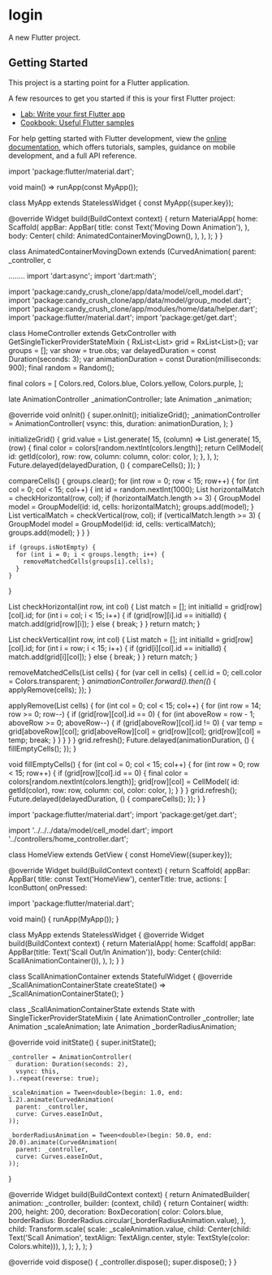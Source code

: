 # login

A new Flutter project.

## Getting Started

This project is a starting point for a Flutter application.

A few resources to get you started if this is your first Flutter project:

- [Lab: Write your first Flutter app](https://docs.flutter.dev/get-started/codelab)
- [Cookbook: Useful Flutter samples](https://docs.flutter.dev/cookbook)

For help getting started with Flutter development, view the
[online documentation](https://docs.flutter.dev/), which offers tutorials,
samples, guidance on mobile development, and a full API reference.

import 'package:flutter/material.dart';

void main() => runApp(const MyApp());

class MyApp extends StatelessWidget {
  const MyApp({super.key});

  @override
  Widget build(BuildContext context) {
    return MaterialApp(
      home: Scaffold(
        appBar: AppBar(
          title: const Text('Moving Down Animation'),
        ),
        body: Center(
          child: AnimatedContainerMovingDown(),
        ),
      ),
    );
  }
}

class AnimatedContainerMovingDown extends (CurvedAnimation(
      parent: _controller,
      c







........
import 'dart:async'; 
import 'dart:math'; 

import 'package:candy_crush_clone/app/data/model/cell_model.dart'; 
import 'package:candy_crush_clone/app/data/model/group_model.dart'; 
import 'package:candy_crush_clone/app/modules/home/data/helper.dart'; 
import 'package:flutter/material.dart'; 
import 'package:get/get.dart'; 

class HomeController extends GetxController 
    with GetSingleTickerProviderStateMixin { 
  RxList<List<CellModel>> grid = RxList<List<CellModel>>(); 
  var groups = <GroupModel>[]; 
  var show = true.obs; 
  var delayedDuration = const Duration(seconds: 3); 
  var animationDuration = const Duration(milliseconds: 900); 
  final random = Random(); 

  final colors = [ 
    Colors.red, 
    Colors.blue, 
    Colors.yellow, 
    Colors.purple, 
  ]; 

  late AnimationController _animationController;
  late Animation<double> _animation;

  @override 
  void onInit() { 
    super.onInit(); 
    initializeGrid(); 
    _animationController = AnimationController(
      vsync: this,
      duration: animationDuration,
    );
  } 

  initializeGrid() { 
    grid.value = List.generate( 
      15, 
      (column) => List.generate( 
        15, 
        (row) { 
          final color = colors[random.nextInt(colors.length)]; 
          return CellModel( 
            id: getId(color), 
            row: row, 
            column: column, 
            color: color, 
          ); 
        }, 
      ), 
    ); 
    Future.delayed(delayedDuration, () { 
      compareCells(); 
    }); 
  } 

  compareCells() { 
    groups.clear(); 
    for (int row = 0; row < 15; row++) { 
      for (int col = 0; col < 15; col++) { 
        int id = random.nextInt(1000); 
        List<CellModel> horizontalMatch = checkHorizontal(row, col); 
        if (horizontalMatch.length >= 3) { 
          GroupModel model = GroupModel(id: id, cells: horizontalMatch); 
          groups.add(model); 
        } 
        List<CellModel> verticalMatch = checkVertical(row, col); 
        if (verticalMatch.length >= 3) { 
          GroupModel model = GroupModel(id: id, cells: verticalMatch); 
          groups.add(model); 
        } 
      } 
    } 

    if (groups.isNotEmpty) { 
      for (int i = 0; i < groups.length; i++) { 
        removeMatchedCells(groups[i].cells); 
      } 
    } 
  } 

  List<CellModel> checkHorizontal(int row, int col) { 
    List<CellModel> match = []; 
    int initialId = grid[row][col].id; 
    for (int i = col; i < 15; i++) { 
      if (grid[row][i].id == initialId) { 
        match.add(grid[row][i]); 
      } else { 
        break; 
      } 
    } 
    return match; 
  } 

  List<CellModel> checkVertical(int row, int col) { 
    List<CellModel> match = []; 
    int initialId = grid[row][col].id; 
    for (int i = row; i < 15; i++) { 
      if (grid[i][col].id == initialId) { 
        match.add(grid[i][col]); 
      } else { 
        break; 
      } 
    } 
    return match; 
  } 

  removeMatchedCells(List<CellModel> cells) { 
    for (var cell in cells) { 
      cell.id = 0; 
      cell.color = Colors.transparent; 
    } 
    _animationController.forward().then((_) {
      applyRemove(cells); 
    });
  } 

  applyRemove(List<CellModel> cells) { 
    for (int col = 0; col < 15; col++) { 
      for (int row = 14; row >= 0; row--) { 
        if (grid[row][col].id == 0) { 
          for (int aboveRow = row - 1; aboveRow >= 0; aboveRow--) { 
            if (grid[aboveRow][col].id != 0) { 
              var temp = grid[aboveRow][col]; 
              grid[aboveRow][col] = grid[row][col]; 
              grid[row][col] = temp; 
              break; 
            } 
          } 
        } 
      } 
    } 
    grid.refresh(); 
    Future.delayed(animationDuration, () { 
      fillEmptyCells(); 
    }); 
  } 

  void fillEmptyCells() { 
    for (int col = 0; col < 15; col++) { 
      for (int row = 0; row < 15; row++) { 
        if (grid[row][col].id == 0) { 
          final color = colors[random.nextInt(colors.length)]; 
          grid[row][col] = CellModel( 
            id: getId(color), 
            row: row, 
            column: col, 
            color: color, 
          ); 
        } 
      } 
    } 
    grid.refresh(); 
    Future.delayed(delayedDuration, () { 
      compareCells(); 
    }); 
  } 
}



import 'package:flutter/material.dart'; 
import 'package:get/get.dart'; 

import '../../../data/model/cell_model.dart'; 
import '../controllers/home_controller.dart'; 

class HomeView extends GetView<HomeController> { 
  const HomeView({super.key}); 

  @override 
  Widget build(BuildContext context) { 
    return Scaffold( 
      appBar: AppBar( 
        title: const Text('HomeView'), 
        centerTitle: true, 
        actions: [ 
          IconButton( 
              onPressed: 


import 'package:flutter/material.dart';

void main() {
  runApp(MyApp());
}

class MyApp extends StatelessWidget {
  @override
  Widget build(BuildContext context) {
    return MaterialApp(
      home: Scaffold(
        appBar: AppBar(title: Text('Scall Out/In Animation')),
        body: Center(child: ScallAnimationContainer()),
      ),
    );
  }
}

class ScallAnimationContainer extends StatefulWidget {
  @override
  _ScallAnimationContainerState createState() => _ScallAnimationContainerState();
}

class _ScallAnimationContainerState extends State<ScallAnimationContainer> with SingleTickerProviderStateMixin {
  late AnimationController _controller;
  late Animation<double> _scaleAnimation;
  late Animation<double> _borderRadiusAnimation;

  @override
  void initState() {
    super.initState();

    _controller = AnimationController(
      duration: Duration(seconds: 2),
      vsync: this,
    )..repeat(reverse: true);

    _scaleAnimation = Tween<double>(begin: 1.0, end: 1.2).animate(CurvedAnimation(
      parent: _controller,
      curve: Curves.easeInOut,
    ));

    _borderRadiusAnimation = Tween<double>(begin: 50.0, end: 20.0).animate(CurvedAnimation(
      parent: _controller,
      curve: Curves.easeInOut,
    ));
  }

  @override
  Widget build(BuildContext context) {
    return AnimatedBuilder(
      animation: _controller,
      builder: (context, child) {
        return Container(
          width: 200,
          height: 200,
          decoration: BoxDecoration(
            color: Colors.blue,
            borderRadius: BorderRadius.circular(_borderRadiusAnimation.value),
          ),
          child: Transform.scale(
            scale: _scaleAnimation.value,
            child: Center(child: Text('Scall Animation', textAlign: TextAlign.center, style: TextStyle(color: Colors.white))),
          ),
        );
      },
    );
  }

  @override
  void dispose() {
    _controller.dispose();
    super.dispose();
  }
}
